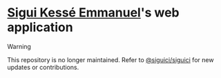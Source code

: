 # [Sigui Kessé Emmanuel](https://github.com/siguici)'s web application

> [!WARNING]
This repository is no longer maintained.
Refer to [@siguici/siguici](https://github.com/siguici/siguici)
for new updates or contributions.
